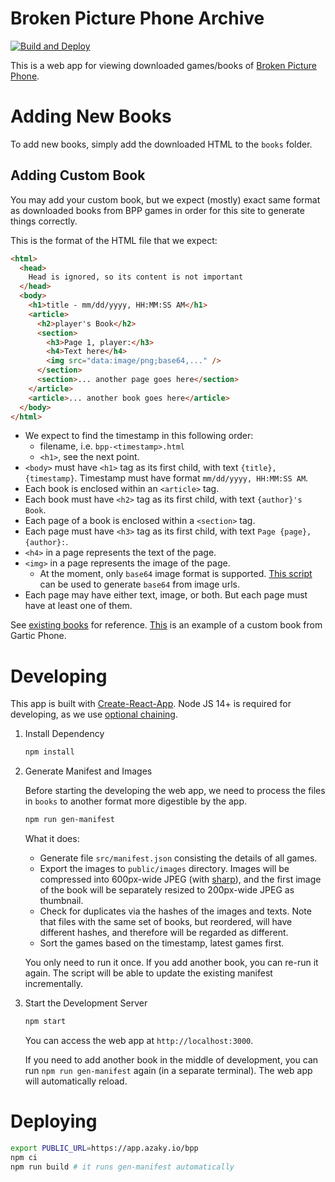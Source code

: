# Broken Picture Phone Archive

[![Build and Deploy](https://github.com/azaky/brokenpicturephone/actions/workflows/build_and_deploy.yml/badge.svg)](https://github.com/azaky/brokenpicturephone/actions/workflows/build_and_deploy.yml)

This is a web app for viewing downloaded games/books of [Broken Picture Phone](https://www.brokenpicturephone.com/).

# Adding New Books

To add new books, simply add the downloaded HTML to the `books` folder.

## Adding Custom Book

You may add your custom book, but we expect (mostly) exact same format as downloaded books from BPP games in order for this site to generate things correctly.

This is the format of the HTML file that we expect:

```html
<html>
  <head>
    Head is ignored, so its content is not important
  </head>
  <body>
    <h1>title - mm/dd/yyyy, HH:MM:SS AM</h1>
    <article>
      <h2>player's Book</h2>
      <section>
        <h3>Page 1, player:</h3>
        <h4>Text here</h4>
        <img src="data:image/png;base64,..." />
      </section>
      <section>... another page goes here</section>
    </article>
    <article>... another book goes here</article>
  </body>
</html>
```

- We expect to find the timestamp in this following order:
  - filename, i.e. `bpp-<timestamp>.html`
  - `<h1>`, see the next point.
- `<body>` must have `<h1>` tag as its first child, with text `{title}, {timestamp}`. Timestamp must have format `mm/dd/yyyy, HH:MM:SS AM`.
- Each book is enclosed within an `<article>` tag.
- Each book must have `<h2>` tag as its first child, with text `{author}'s Book`.
- Each page of a book is enclosed within a `<section>` tag.
- Each page must have `<h3>` tag as its first child, with text `Page {page}, {author}:`.
- `<h4>` in a page represents the text of the page.
- `<img>` in a page represents the image of the page.
  - At the moment, only `base64` image format is supported. [This script](https://github.com/azaky/brokenpicturephone/blob/master/scripts/base64.js) can be used to generate `base64` from image urls.
- Each page may have either text, image, or both. But each page must have at least one of them.

See [existing books](https://github.com/azaky/brokenpicturephone/tree/master/books) for reference. [This](https://github.com/azaky/brokenpicturephone/blob/master/books/gp-1622470716184.html) is an example of a custom book from Gartic Phone.

# Developing

This app is built with [Create-React-App](https://create-react-app.dev/). Node JS 14+ is required for developing, as we use [optional chaining](https://developer.mozilla.org/en-US/docs/Web/JavaScript/Reference/Operators/Optional_chaining).

1. Install Dependency

   ```bash
   npm install
   ```

2. Generate Manifest and Images

   Before starting the developing the web app, we need to process the files in `books` to another format more digestible by the app.

   ```bash
   npm run gen-manifest
   ```

   What it does:
   - Generate file `src/manifest.json` consisting the details of all games.
   - Export the images to `public/images` directory. Images will be compressed into 600px-wide JPEG (with [sharp](https://github.com/lovell/sharp)), and the first image of the book will be separately resized to 200px-wide JPEG as thumbnail.
   - Check for duplicates via the hashes of the images and texts. Note that files with the same set of books, but reordered, will have different hashes, and therefore will be regarded as different.
   - Sort the games based on the timestamp, latest games first.

   You only need to run it once. If you add another book, you can re-run it again. The script will be able to update the existing manifest incrementally.

3. Start the Development Server

   ```bash
   npm start
   ```

   You can access the web app at `http://localhost:3000`.

   If you need to add another book in the middle of development, you can run `npm run gen-manifest` again (in a separate terminal). The web app will automatically reload.

# Deploying

```bash
export PUBLIC_URL=https://app.azaky.io/bpp
npm ci
npm run build # it runs gen-manifest automatically
```
